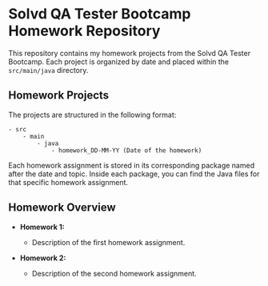 # Solvd QA Tester Bootcamp Homework Repository

This repository contains my homework projects from the Solvd QA Tester Bootcamp. Each project is organized by date and placed within the `src/main/java` directory. 

## Homework Projects

The projects are structured in the following format:

```
- src
    - main
        - java
            - homework_DD-MM-YY (Date of the homework)
```

Each homework assignment is stored in its corresponding package named after the date and topic. Inside each package, you can find the Java files for that specific homework assignment.

## Homework Overview

- **Homework 1:**
    - Description of the first homework assignment.

- **Homework 2:**
    - Description of the second homework assignment.

